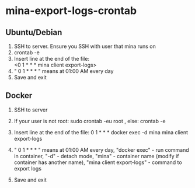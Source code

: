 # mina-export-logs-crontab

## Ubuntu/Debian
1. SSH to server. Ensure you SSH with user that mina runs on
2. crontab -e
3. Insert line at the end of the file:  
         <0 1 * * * mina client export-logs>  
4. " 0 1 * * * " means at 01:00 AM every day
5. Save and exit


## Docker
1. SSH to server
2. If your user is not root: sudo crontab -eu root , else: crontab -e
3. Insert line at the end of the file:
         0 1 * * * docker exec -d mina mina client export-logs 
   
4. " 0 1 * * * " means at 01:00 AM every day, "docker exec" - run command in container, "-d" - detach mode, "mina" - container name (modify if container has another name), "mina client export-logs" - command to export logs
5. Save and exit
